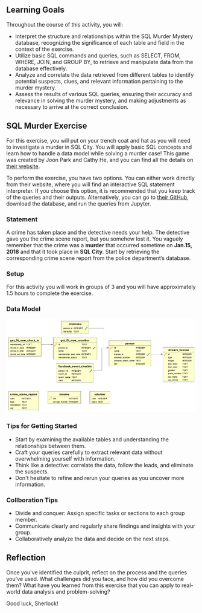 ## Learning Goals

Throughout the course of this activity, you will:

-  Interpret the structure and relationships within the SQL Murder Mystery database, recognizing the significance of each table and field in the context of the exercise.
- Utilize basic SQL commands and queries, such as SELECT, FROM, WHERE, JOIN, and GROUP BY, to retrieve and manipulate data from the database effectively.
- Analyze and correlate the data retrieved from different tables to identify potential suspects, clues, and relevant information pertaining to the murder mystery.
- Assess the results of various SQL queries, ensuring their accuracy and relevance in solving the murder mystery, and making adjustments as necessary to arrive at the correct conclusion.

## SQL Murder Exercise
For this exercise, you will put on your trench coat and hat as you will need to investigate a murder in SQL City. You will apply basic SQL concepts and learn how to handle a data model while solving a murder case! This game was created by Joon Park and Cathy He, and you can find all the details on [their website](http://mystery.knightlab.com).

To perform the exercise, you have two options. You can either work directly from their website, where you will find an interactive SQL statement interpreter. If you choose this option, it is recommended that you keep track of the queries and their outputs. Alternatively, you can go to [their GitHub](https://github.com/NUKnightLab/sql-mysteries), download the database, and run the queries from Jupyter.


### Statement
A crime has taken place and the detective needs your help. The detective gave you the crime scene report, but you somehow lost it. You vaguely remember that the crime was a **murder** that occurred sometime on **Jan.15, 2018** and that it took place in **SQL City**. Start by retrieving the corresponding crime scene report from the police department’s database.

### Setup
For this activity you will work in groups of 3 and you will have approximately 1.5 hours to complete the exercise.


### Data Model
![Data Model](https://raw.githubusercontent.com/Ironhack-Data-Madrid-Enero-2023/apuntes_clase/d3b0651c9dd385fdb4bba79cdedd9501d65163da/semana_3/images/sql_game_schemma.png)

### Tips for Getting Started
- Start by examining the available tables and understanding the relationships between them.
- Craft your queries carefully to extract relevant data without overwhelming yourself with information.
- Think like a detective: correlate the data, follow the leads, and eliminate the suspects.
- Don't hesitate to refine and rerun your queries as you uncover more information.

### Collboration Tips
- Divide and conquer: Assign specific tasks or sections to each group member.
- Communicate clearly and regularly share findings and insights with your group.
- Collaboratively analyze the data and decide on the next steps.

## Reflection

Once you've identified the culprit, reflect on the process and the queries you've used. What challenges did you face, and how did you overcome them? What have you learned from this exercise that you can apply to real-world data analysis and problem-solving?


Good luck, Sherlock!
